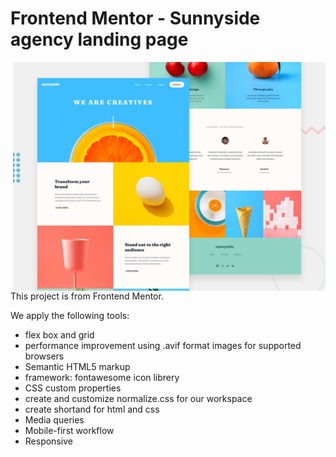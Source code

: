 # Frontend Mentor - Sunnyside agency landing page

<a href="https://sunnyside-green-ten.vercel.app/">
<img align="right" width="500" src="./design/desktop-preview.jpg"/>
</a>

This project is from Frontend Mentor.

We apply the following tools: 

- flex box and grid
- performance improvement using .avif format images for supported browsers
- Semantic HTML5 markup
- framework: fontawesome icon librery
- CSS custom properties
- create and customize normalize.css for our workspace
- create shortand for html and css
- Media queries
- Mobile-first workflow
- Responsive
